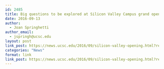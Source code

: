 ```yaml
---
id: 2485
title: Big questions to be explored at Silicon Valley Campus grand opening
date: 2016-09-13
author:
  - Joan Springhetti
author_email:
  - jspringh@ucsc.edu
layout: post
link_post: https://news.ucsc.edu/2016/09/silicon-valley-opening.html?ref=recent
categories: "News"
format: link
link_post: https://news.ucsc.edu/2016/09/silicon-valley-opening.html?ref=recent
---
```

